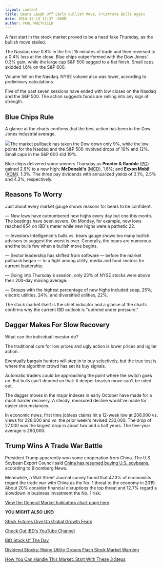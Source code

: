 ```yaml
---
layout: content
title: Bears Laugh Off Early Bullish Move, Frustrate Bulls Again
date: 2018-12-13 17:37 -0800
author: PAUL WHITFIELD
---
```






A fast start in the stock market proved to be a head fake Thursday, as the bullish move stalled.




The Nasdaq rose 0.8% in the first 15 minutes of trade and then reversed to a 0.4% loss at the close. Blue chips outperformed with the Dow Jones' 0.3% gain, while the large cap S&P 500 sagged to a flat finish. Small caps skidded 1.6% on the S&P 600.


Volume fell on the Nasdaq. NYSE volume also was lower, according to preliminary calculations.


Five of the past seven sessions have ended with low closes on the Nasdaq and the S&P 500. The action suggests funds are selling into any sign of strength.


Blue Chips Rule
---------------


A glance at the charts confirms that the best action has been in the Dow Jones industrial average.


![](https://www.investors.com/wp-content/uploads/2018/12/MP12131818-230x300.jpg)The market pullback has taken the Dow down only 9%, while the low points for the Nasdaq and the S&P 500 involved drops of 16% and 12%. Small caps in the S&P 600 slid 19%.


Blue chips delivered some winners Thursday as **Procter & Gamble** ([PG](https://research.investors.com/quote.aspx?symbol=PG)) gained 2.6% to a new high; **McDonald's** ([MCD](https://research.investors.com/quote.aspx?symbol=MCD)), 1.6%; and **Exxon Mobil** ([XOM](https://research.investors.com/quote.aspx?symbol=XOM)), 1.3%. The three pay dividends with annualized yields of 3.1%, 2.5% and 4.3%, respectively.


Reasons To Worry
----------------


Just about every market gauge shows reasons for bears to be confident.


— New lows have outnumbered new highs every day but one this month. The beatings have been severe. On Monday, for example, new lows reached 854 on IBD's meter while new highs were a pathetic 22.


— Investors Intelligence's bulls vs. bears gauge shows too many bullish advisors to suggest the worst is over. Generally, the bears are numerous and the bulls few when a bullish move begins.


— Sector leadership has shifted from software — before the market pullback began — to a fight among utility, media and food sectors for current leadership.


— Going into Thursday's session, only 23% of NYSE stocks were above their 200-day moving average.


— Groups with the highest percentage of new highs included soap, 25%; electric utilities, 24%; and diversified utilities, 22%.


The stock market itself is the chief indicator and a glance at the charts confirms why the current IBD outlook is "uptrend under pressure."


Dagger Makes For Slow Recovery
------------------------------


What can the individual investor do?


The traditional cure for low prices and ugly action is lower prices and uglier action.


Eventually bargain hunters will step in to buy selectively, but the true test is where the algorithm crowd has set its buy signals.


Automatic traders could be approaching the point where the switch goes on. But bulls can't depend on that: A deeper bearish move can't be ruled out.


The dagger moves in the major indexes in early October have made for a much harder recovery. A steady, measured decline would've made for easier circumstances.


In economic news, first time jobless claims hit a 12-week low at 206,000 vs. views for 228,000 and vs. the prior week's revised 233,000. The drop of 27,000 was the largest drop in about two and a half years. The five-year average is 260,000.


Trump Wins A Trade War Battle
-----------------------------


President Trump apparently won some cooperation from China. The U.S. Soybean Export Council said [China has resumed buying U.S. soybeans](https://www.bloomberg.com/news/articles/2018-12-12/china-purchases-1-5m-2m-tons-of-u-s-soybeans-export-council), according to Bloomberg News.


Meanwhile, a Wall Street Journal survey found that 47.3% of economists regard the trade war with China as the No. 1 threat to the economy in 2019. About 20% consider financial disruptions the top threat and 12.7% regard a slowdown in business investment the No. 1 risk.


[View the General Market Indicators chart page here](https://www.investors.com/wp-content/uploads/2018/12/IBD1312155701GMI.pdf).


**YOU MIGHT ALSO LIKE:**


[Stock Futures Dive On Global Growth Fears](https://www.investors.com/market-trend/stock-market-today/dow-jones-futures-adobe-stock-starbucks-stock-costco-stock/)


[Check Out IBD's YouTube Channel](https://www.youtube.com/investorsbusinessdaily)


[IBD Stock Of The Day](https://www.investors.com/research/ibd-stock-of-the-day/)


[Dividend Stocks: Rising Utility Groups Flash Stock Market Warning](https://www.investors.com/research/ibd-industry-themes/dividend-stocks-stock-market-2/ "Dividend Stocks: Rising Utility Groups Flash Stock Market Warning")


[How You Can Handle This Market: Start With These 3 Steps](http://www.investors.com/how-to-invest/how-to-invest-in-the-stock-market-start-with-a-simple-routine/)




